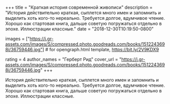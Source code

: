 
+++
title = "Краткая история современной живописи"
description = "История действительно краткая, сыплется много имен и запомнить и выделить хоть кого-то нереально. Требуется долгое, вдумчивое чтение. Хорошо как стартовая книга, дальше советую погружаться отдельно в эпохе. Иллюстрации классные."
date = "2018-12-30T10:19:50-0800"

images = ["https://i.gr-assets.com/images/S/compressed.photo.goodreads.com/books/1512243698i/36759446.jpg"]  # for opengraph.html template, https://bit.ly/2V9KDX9

rating = 4
author_names = "Герберт Рид"
cover_url = "https://i.gr-assets.com/images/S/compressed.photo.goodreads.com/books/1512243698i/36759446.jpg"
+++

История действительно краткая, сыплется много имен и запомнить и выделить хоть кого-то нереально. Требуется долгое, вдумчивое чтение. Хорошо как стартовая книга, дальше советую погружаться отдельно в эпохе. Иллюстрации классные.
